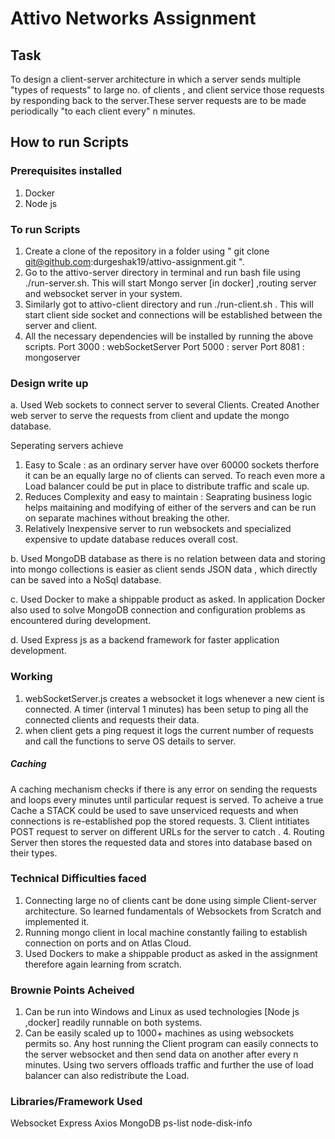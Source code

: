 # Attivo Networks Assignment


## Task
To design a client-server architecture in which a server sends multiple "types of requests" to large no. of clients , and client service those requests by responding back to the server.These server requests are to be made periodically "to each client every" n minutes.

## How to run Scripts

### Prerequisites installed
1. Docker 
2. Node js

### To run Scripts
1. Create a clone of the repository in a folder using " git clone git@github.com:durgeshak19/attivo-assignment.git ".  
2. Go to the attivo-server directory in terminal and run bash file using ./run-server.sh. This will start Mongo server [in docker] ,routing server and websocket server in your system.
3. Similarly got to attivo-client directory and run ./run-client.sh . This will start client side socket and connections will be established between the server and client.
4. All the necessary dependencies will be installed by running the above scripts.
Port 3000 : webSocketServer
Port 5000 : server
Port 8081 : mongoserver

### Design write up
a. Used Web sockets to connect server to several Clients. Created Another web server to serve the requests from client and update the mongo database.

Seperating servers achieve

1. Easy to Scale : as an ordinary server have over 60000 sockets therfore it can be an equally large no of clients can served. To reach even more a Load balancer could be put in place to distribute traffic and scale up.
2. Reduces Complexity and easy to maintain : Seaprating business logic helps maitaining and modifying of either of the servers and can be run on separate machines without breaking the other.
3. Relatively Inexpensive server to run websockets and specialized expensive to update database reduces overall cost.

b. Used MongoDB database as there is no relation between data and storing into mongo collections is easier as client sends JSON data , which directly can be saved into a NoSql database.

c. Used Docker to make a shippable product as asked. In application Docker also used to solve MongoDB connection and configuration problems as encountered during development.

d. Used Express js as a backend framework for faster application development.

### Working

1. webSocketServer.js creates a websocket it logs whenever a new cient is connected. A timer (interval 1 minutes) has been setup to ping all the connected clients and requests their data.
2. when client gets a ping request it logs the current number of requests and call the functions to serve OS details to server.
 ##### Caching
  A caching mechanism checks if there is any error on sending the requests and       loops every minutes until particular request is served. 
  To acheive a true Cache a STACK could be used to save unserviced requests and     when connections is re-established pop the stored requests.
3. Client intitiates POST request to server on different URLs for the server to    catch .
4. Routing Server then stores the requested data and stores into database based on their types.


### Technical Difficulties faced 
1. Connecting large no of clients cant be done using simple Client-server architecture. So learned fundamentals of Websockets from Scratch and implemented it.
2. Running mongo client in local machine constantly failing to establish connection on ports and on Atlas Cloud.
3. Used Dockers to make a shippable product as asked in the assignment therefore again learning from scratch. 


### Brownie Points Acheived
1. Can be run into Windows and Linux as used technologies [Node js ,docker] readily runnable on both systems.
2. Can be easily scaled up to 1000+ machines as using websockets permits so. Any host running the Client program can easily connects to the server websocket and then send data on another after every n minutes. Using two servers offloads traffic and further the use of load balancer can also redistribute the Load. 


### Libraries/Framework Used 
Websocket 
Express 
Axios 
MongoDB
ps-list
node-disk-info
